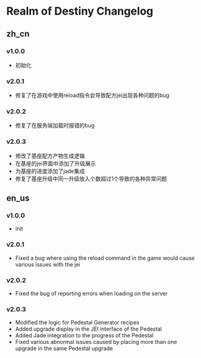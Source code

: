 # Realm of Destiny Changelog

## zh_cn
### v1.0.0
- 初始化

### v2.0.1
- 修复了在游戏中使用reload指令会导致配方jei出现各种问题的bug

### v2.0.2
- 修复了在服务端加载时报错的bug

### v2.0.3
- 修改了基座配方产物生成逻辑
- 在基座的jei界面中添加了升级展示
- 为基座的进度添加了jade集成
- 修复了基座升级中同一升级放入个数超过1个导致的各种异常问题

## en_us
### v1.0.0
- init

### v2.0.1
- Fixed a bug where using the reload command in the game would cause various issues with the jei

### v2.0.2
- Fixed the bug of reporting errors when loading on the server

### v2.0.3
- Modified the logic for Pedestal Generator recipes
- Added upgrade display in the JEI interface of the Pedestal
- Added Jade integration to the progress of the Pedestal
- Fixed various abnormal issues caused by placing more than one upgrade in the same Pedestal upgrade